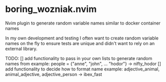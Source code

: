 # boring_wozniak.nvim
Nvim plugin to generate random variable names similar to docker container names

In my own development and testing I often want to create random variable names on the fly to ensure
tests are unique and didn't want to rely on an external library.


TODO:
[] add functionality to pass in your own lists to generate random names from
    example: people = {"anne", "john", ... "hodor"} -> nifty_hodor
[] add functionality to decide how to format name
    example: adjective_animal, animal_adjective, adjective_person -> ibex_fast

